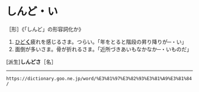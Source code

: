 # しんど・い

［形］《「しんど」の形容詞化か》

1.  [ひど**く**](ひどい（酷い）)疲れを感じるさま。つらい。「年をとると階段の昇り降りが─・い」
2.  面倒が多いさま。骨が折れるさま。「近所づきあいもなかなか─・いものだ」
    

\[派生\]**しんどさ**［名］

---
`https://dictionary.goo.ne.jp/word/%E3%81%97%E3%82%93%E3%81%A9%E3%81%84/`